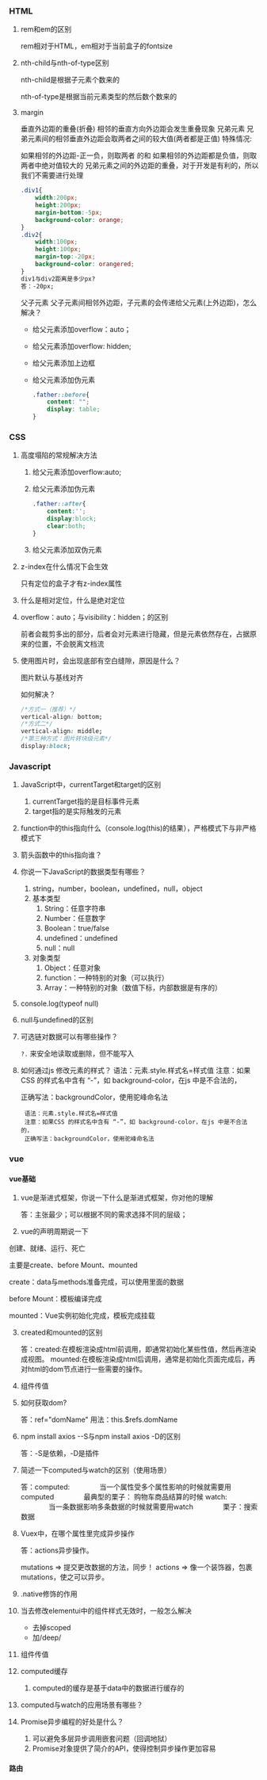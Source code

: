 ### HTML

1. rem和em的区别

   rem相对于HTML，em相对于当前盒子的fontsize

2. nth-child与nth-of-type区别

   nth-child是根据子元素个数来的

   nth-of-type是根据当前元素类型的然后数个数来的

3. margin

   垂直外边距的重叠(折叠)
   相邻的垂直方向外边距会发生重叠现象
   兄弟元素
   兄弟元素间的相邻垂直外边距会取两者之间的较大值(两者都是正值)
   特殊情况:

   如果相邻的外边距-正一负，则取两者 的和
   如果相邻的外边距都是负值，则取两者中绝对值较大的
   兄弟元素之间的外边距的重叠，对于开发是有利的，所以我们不需要进行处理

   ```css
   .div1{
       width:200px;
       height:200px;
       margin-bottom:-5px;
       background-color: orange;
   }
   .div2{
       width:100px;
       height:100px;
       margin-top:-20px;
       background-color: orangered;
   }
   div1与div2距离是多少px?
   答：-20px;
   ```

   父子元素
   父子元素间相邻外边距，子元素的会传递给父元素(上外边距)，怎么解决？

   - 给父元素添加overflow：auto；

   - 给父元素添加overflow: hidden;

   - 给父元素添加上边框

   - 给父元素添加伪元素

     ```css
     .father::before{
         content: "";
         display: table;
     }
     ```

### CSS

1. 高度塌陷的常规解决方法

   1. 给父元素添加overflow:auto;

   2. 给父元素添加伪元素

      ```css
      .father::after{
          content:'';
          display:block;
          clear:both;
      }
      ```

   3. 给父元素添加双伪元素

2. z-index在什么情况下会生效

   只有定位的盒子才有z-index属性

3. 什么是相对定位，什么是绝对定位

4. overflow：auto；与visibility：hidden；的区别

   前者会裁剪多出的部分，后者会对元素进行隐藏，但是元素依然存在，占据原来的位置，不会脱离文档流

5. 使用图片时，会出现底部有空白缝隙，原因是什么？

   图片默认与基线对齐

   如何解决？

   ```css
   /*方式一（推荐）*/
   vertical-align: bottom;
   /*方式二*/
   vertical-align: middle;
   /*第三种方式：图片转块级元素*/
   display:block;
   ```

### Javascript

1. JavaScript中，currentTarget和target的区别

   1. currentTarget指的是目标事件元素
   2. target指的是实际触发的元素

2. function中的this指向什么（console.log(this)的结果），严格模式下与非严格模式下

3. 箭头函数中的this指向谁？

4. 你说一下JavaScript的数据类型有哪些？

   1. string，number，boolean，undefined，null，object
   2. 基本类型
      1. String：任意字符串
      2. Number：任意数字
      3. Boolean：true/false
      4. undefined：undefined
      5. null：null
   3. 对象类型
      1. Object：任意对象
      2. function：一种特别的对象（可以执行）
      3. Array：一种特别的对象（数值下标，内部数据是有序的）

5. console.log(typeof null)

6. null与undefined的区别

7. 可选链对数据可以有哪些操作？

   `?.` 来安全地读取或删除，但不能写入

8. 如何通过js 修改元素的样式？
 	语法：元素.style.样式名=样式值
       		注意：如果CSS 的样式名中含有 “-”，如 background-color，在js 中是不合法的，
   
   正确写法：backgroundColor，使用驼峰命名法

   		语法：元素.style.样式名=样式值
   		注意：如果CSS 的样式名中含有 “-”，如 background-color，在js 中是不合法的，
   		正确写法：backgroundColor，使用驼峰命名法
### vue

#### vue基础

1. vue是渐进式框架，你说一下什么是渐进式框架，你对他的理解

   答：主张最少；可以根据不同的需求选择不同的层级；

2. vue的声明周期说一下

创建、就绪、运行、死亡
   
主要是create、before Mount、mounted
   
create：data与methods准备完成，可以使用里面的数据
   
before Mount：模板编译完成
   
mounted：Vue实例初始化完成，模板完成挂载
   
3. created和mounted的区别

   答：created:在模板渲染成html前调用，即通常初始化某些性值，然后再渲染成视图。
   		mounted:在模板渲染成html后调用，通常是初始化页面完成后，再对html的dom节点进行一些需要的操作。

4. 组件传值

5. 如何获取dom?

   答：ref="domName" 用法：this.$refs.domName

6. npm install axios --S与npm install axios -D的区别

   答：-S是依赖，-D是插件

7. 简述一下computed与watch的区别（使用场景）

   答：computed:
   　　　　当一个属性受多个属性影响的时候就需要用computed
   　　　　最典型的栗子： 购物车商品结算的时候
   		watch:
   　　　　当一条数据影响多条数据的时候就需要用watch
   　　　　栗子：搜索数据

8. Vuex中，在哪个属性里完成异步操作

   答：actions异步操作。

   mutations => 提交更改数据的方法，同步！
   actions => 像一个装饰器，包裹mutations，使之可以异步。

9. .native修饰的作用

10. 当去修改elementui中的组件样式无效时，一般怎么解决

    - 去掉scoped
    - 加/deep/
3. 组件传值
4. computed缓存
   
   1. computed的缓存是基于data中的数据进行缓存的
5. computed与watch的应用场景有哪些？
6. Promise异步编程的好处是什么？
   1. 可以避免多层异步调用嵌套问题（回调地狱）
   2. Promise对象提供了简介的API，使得控制异步操作更加容易

#### 路由



